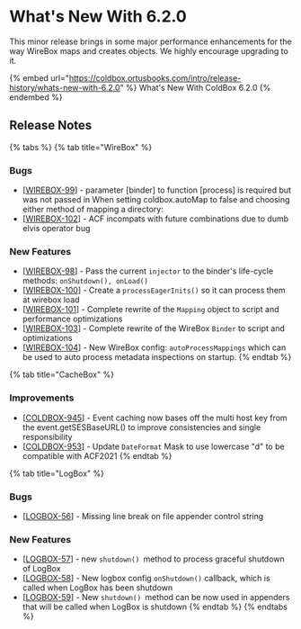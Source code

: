 # What's New With 6.2.0

This minor release brings in some major performance enhancements for the way WireBox maps and creates objects.  We highly encourage upgrading to it.

{% embed url="https://coldbox.ortusbooks.com/intro/release-history/whats-new-with-6.2.0" %}
What's New With ColdBox 6.2.0
{% endembed %}

## Release Notes

{% tabs %}
{% tab title="WireBox" %}
### Bugs

* \[[WIREBOX-99](https://ortussolutions.atlassian.net/browse/WIREBOX-99)] - parameter \[binder] to function \[process] is required but was not passed in When setting coldbox.autoMap to false and choosing either method of mapping a directory:
* \[[WIREBOX-102](https://ortussolutions.atlassian.net/browse/WIREBOX-102)] - ACF incompats with future combinations due to dumb elvis operator bug

### New Features

* \[[WIREBOX-98](https://ortussolutions.atlassian.net/browse/WIREBOX-98)] - Pass the current `injector` to the binder's life-cycle methods: `onShutdown(), onLoad()`
* \[[WIREBOX-100](https://ortussolutions.atlassian.net/browse/WIREBOX-100)] - Create a `processEagerInits()` so it can process them at wirebox load
* \[[WIREBOX-101](https://ortussolutions.atlassian.net/browse/WIREBOX-101)] - Complete rewrite of the `Mapping` object to script and performance optimizations
* \[[WIREBOX-103](https://ortussolutions.atlassian.net/browse/WIREBOX-103)] - Complete rewrite of the WireBox `Binder` to script and optimizations
* \[[WIREBOX-104](https://ortussolutions.atlassian.net/browse/WIREBOX-104)] - New WireBox config: `autoProcessMappings` which can be used to auto process metadata inspections on startup.
{% endtab %}

{% tab title="CacheBox" %}
### Improvements

* \[[COLDBOX-945](https://ortussolutions.atlassian.net/browse/COLDBOX-945)] - Event caching now bases off the multi host key from the event.getSESBaseURL() to improve consistencies and single responsibility
* \[[COLDBOX-953](https://ortussolutions.atlassian.net/browse/COLDBOX-953)] - Update `DateFormat` Mask to use lowercase "d" to be compatible with ACF2021
{% endtab %}

{% tab title="LogBox" %}
### Bugs

* \[[LOGBOX-56](https://ortussolutions.atlassian.net/browse/LOGBOX-56)] - Missing line break on file appender control string

### New Features

* \[[LOGBOX-57](https://ortussolutions.atlassian.net/browse/LOGBOX-57)] - new `shutdown() `method to process graceful shutdown of LogBox
* \[[LOGBOX-58](https://ortussolutions.atlassian.net/browse/LOGBOX-58)] - New logbox config `onShutdown()` callback, which is called when LogBox has been shutdown
* \[[LOGBOX-59](https://ortussolutions.atlassian.net/browse/LOGBOX-59)] - New `shutdown() `method can be now used in appenders that will be called when LogBox is shutdown
{% endtab %}
{% endtabs %}

##
